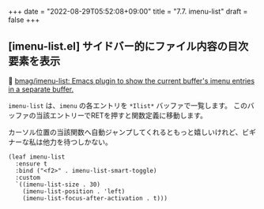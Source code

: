 +++
date = "2022-08-29T05:52:08+09:00"
title = "7.7. imenu-list"
draft = false
+++
## [imenu-list.el] サイドバー的にファイル内容の目次要素を表示
🔗 [bmag/imenu-list: Emacs plugin to show the current buffer's imenu entries in a separate buffer.](https://github.com/bmag/imenu-list) 

`imenu-list` は、`imenu` の各エントリを `*Ilist*` バッファで一覧します。
このバッファの当該エントリーでRETを押すと関数定義に移動します。

カーソル位置の当該関数へ自動ジャンプしてくれるともっと嬉しいけれど、ビギナーな私は他力を待つしかない。
```elisp
(leaf imenu-list
  :ensure t
  :bind ("<f2>" . imenu-list-smart-toggle)
  :custom
  `((imenu-list-size . 30)
	(imenu-list-position . 'left)
	(imenu-list-focus-after-activation . t)))
```
